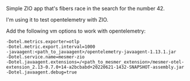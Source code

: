 Simple ZIO app that's fibers race in the search for the number 42.

I'm using it to test opentelemetry with ZIO.

Add the following vm options to work with opentelemetry: 

```
-Dotel.metrics.exporter=otlp
-Dotel.metric.export.interval=1000
-javaagent:<path_to_javaagent>/opentelemetry-javaagent-1.13.1.jar
-Dotel.service.name=mesmer-zio
-Dotel.javaagent.extensions=/<path_to_mesmer_extension>/mesmer-otel-extension_2.13-0.7.0+14-a2bcbabd+20220621-1432-SNAPSHOT-assembly.jar
-Dotel.javaagent.debug=true
```